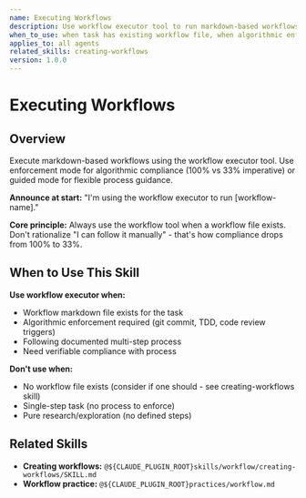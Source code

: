 ```yaml
---
name: Executing Workflows
description: Use workflow executor tool to run markdown-based workflows with enforcement or guided modes
when_to_use: when task has existing workflow file, when algorithmic enforcement needed, when following multi-step process
applies_to: all agents
related_skills: creating-workflows
version: 1.0.0
---
```


# Executing Workflows

## Overview

Execute markdown-based workflows using the workflow executor tool. Use enforcement mode for algorithmic compliance (100% vs 33% imperative) or guided mode for flexible process guidance.

**Announce at start:** "I'm using the workflow executor to run [workflow-name]."

**Core principle:** Always use the workflow tool when a workflow file exists. Don't rationalize "I can follow it manually" - that's how compliance drops from 100% to 33%.

## When to Use This Skill

**Use workflow executor when:**
- Workflow markdown file exists for the task
- Algorithmic enforcement required (git commit, TDD, code review triggers)
- Following documented multi-step process
- Need verifiable compliance with process

**Don't use when:**
- No workflow file exists (consider if one should - see creating-workflows skill)
- Single-step task (no process to enforce)
- Pure research/exploration (no defined steps)

## Related Skills

- **Creating workflows:** `@${CLAUDE_PLUGIN_ROOT}skills/workflow/creating-workflows/SKILL.md`
- **Workflow practice:** `@${CLAUDE_PLUGIN_ROOT}practices/workflow.md`
